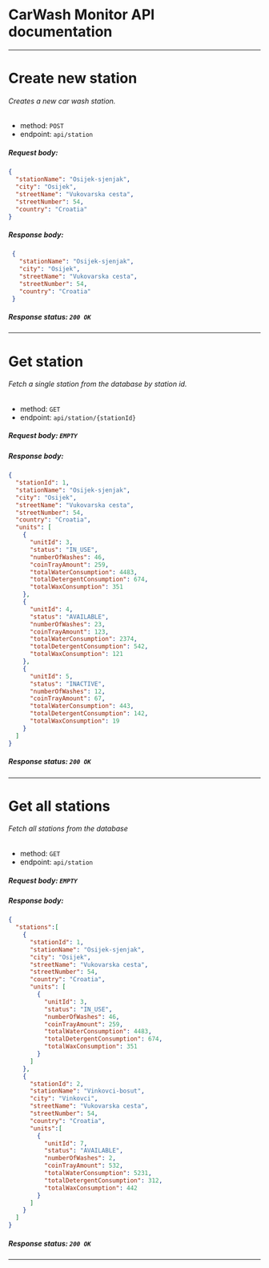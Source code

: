 # CarWash Monitor API documentation

---


 # Create new station
 ###### Creates a new car wash station.
- method: `POST`
- endpoint: `api/station`
##### Request body:
 ```json
 {
   "stationName": "Osijek-sjenjak",
   "city": "Osijek",
   "streetName": "Vukovarska cesta",
   "streetNumber": 54,
   "country": "Croatia"
 }
 ```
 ##### Response body:
```json
 {
   "stationName": "Osijek-sjenjak",
   "city": "Osijek",
   "streetName": "Vukovarska cesta",
   "streetNumber": 54,
   "country": "Croatia"
 }
```
 ##### Response status: `200 OK`

--- 


 # Get station
 ###### Fetch a single station from the database by station id.
- method: `GET`
- endpoint: `api/station/{stationId}`
 ##### Request body: `EMPTY`
 ##### Response body:
 ```json
 {
   "stationId": 1,
   "stationName": "Osijek-sjenjak",
   "city": "Osijek",
   "streetName": "Vukovarska cesta",
   "streetNumber": 54,
   "country": "Croatia",
   "units": [
     {
       "unitId": 3,
       "status": "IN_USE",
       "numberOfWashes": 46,
       "coinTrayAmount": 259,
       "totalWaterConsumption": 4483,
       "totalDetergentConsumption": 674,
       "totalWaxConsumption": 351
     },
     {
       "unitId": 4,
       "status": "AVAILABLE",
       "numberOfWashes": 23,
       "coinTrayAmount": 123,
       "totalWaterConsumption": 2374,
       "totalDetergentConsumption": 542,
       "totalWaxConsumption": 121
     },
     {
       "unitId": 5,
       "status": "INACTIVE",
       "numberOfWashes": 12,
       "coinTrayAmount": 67,
       "totalWaterConsumption": 443,
       "totalDetergentConsumption": 142,
       "totalWaxConsumption": 19
     }
   ]
 }
 ```
 ##### Response status: `200 OK`

---



# Get all stations
###### Fetch all stations from the database
- method: `GET`
- endpoint: `api/station`
##### Request body: `EMPTY`
##### Response body:
```json
{
  "stations":[
    {
      "stationId": 1,
      "stationName": "Osijek-sjenjak",
      "city": "Osijek",
      "streetName": "Vukovarska cesta",
      "streetNumber": 54,
      "country": "Croatia",
      "units": [
        {
          "unitId": 3,
          "status": "IN_USE",
          "numberOfWashes": 46,
          "coinTrayAmount": 259,
          "totalWaterConsumption": 4483,
          "totalDetergentConsumption": 674,
          "totalWaxConsumption": 351
        }
      ]
    },
    {
      "stationId": 2,
      "stationName": "Vinkovci-bosut",
      "city": "Vinkovci",
      "streetName": "Vukovarska cesta",
      "streetNumber": 54,
      "country": "Croatia",
      "units":[
        {
          "unitId": 7,
          "status": "AVAILABLE",
          "numberOfWashes": 2,
          "coinTrayAmount": 532,
          "totalWaterConsumption": 5231,
          "totalDetergentConsumption": 312,
          "totalWaxConsumption": 442
        }
      ]
    }
  ]
}
```
##### Response status: `200 OK`

---
 
